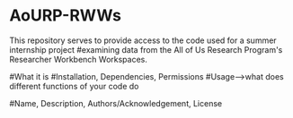 # AoURP-RWWs
This repository serves to provide access to the code used for a summer internship project 
#examining data from the All of Us Research Program's Researcher Workbench Workspaces.

#What it is
#Installation, Dependencies, Permissions
#Usage-->what does different functions of your code do

#Name, Description, Authors/Acknowledgement, License
